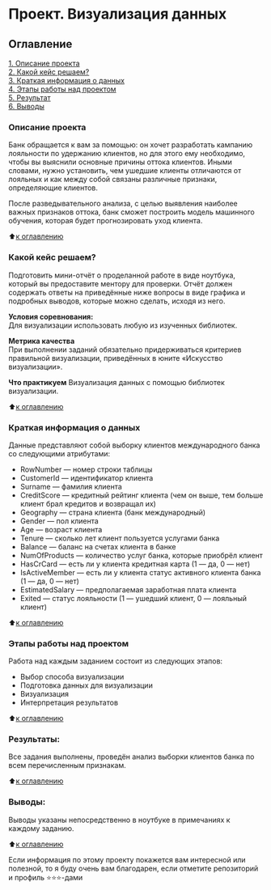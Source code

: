 # Проект. Визуализация данных

## Оглавление  
[1. Описание проекта](.README.md#Описание-проекта)  
[2. Какой кейс решаем?](.README.md#Какой-кейс-решаем)  
[3. Краткая информация о данных](.README.md#Краткая-информация-о-данных)  
[4. Этапы работы над проектом](.README.md#Этапы-работы-над-проектом)  
[5. Результат](.README.md#Результат)    
[6. Выводы](.README.md#Выводы) 

### Описание проекта    
Банк обращается к вам за помощью: он хочет разработать кампанию лояльности по удержанию клиентов, но для этого ему необходимо, чтобы вы выяснили основные причины оттока клиентов. Иными словами, нужно установить, чем ушедшие клиенты отличаются от лояльных и как между собой связаны различные признаки, определяющие клиентов.

После разведывательного анализа, с целью выявления наиболее важных признаков оттока, банк сможет построить модель машинного обучения, которая будет прогнозировать уход клиента. 

:arrow_up:[к оглавлению](_)


### Какой кейс решаем?    
Подготовить мини-отчёт о проделанной работе в виде ноутбука, который вы предоставите ментору для проверки. Отчёт должен содержать ответы на приведённые ниже вопросы в виде графика и подробных выводов, которые можно сделать, исходя из него.

**Условия соревнования:**  
Для визуализации использовать любую из изученных библиотек.

**Метрика качества**     
При выполнении заданий обязательно придерживаться критериев правильной визуализации, приведённых в юните «Искусство визуализации».

**Что практикуем**
Визуализация данных с помощью библиотек визуализации.     

:arrow_up:[к оглавлению](.README.md#Оглавление)

### Краткая информация о данных
Данные представляют собой выборку клиентов международного банка со следующими атрибутами:
* RowNumber — номер строки таблицы
* CustomerId — идентификатор клиента
* Surname — фамилия клиента
* CreditScore — кредитный рейтинг клиента (чем он выше, тем больше клиент брал кредитов и возвращал их)
* Geography — страна клиента (банк международный)
* Gender — пол клиента
* Age — возраст клиента
* Tenure — сколько лет клиент пользуется услугами банка
* Balance — баланс на счетах клиента в банке
* NumOfProducts — количество услуг банка, которые приобрёл клиент
* HasCrCard — есть ли у клиента кредитная карта (1 — да, 0 — нет)
* IsActiveMember — есть ли у клиента статус активного клиента банка (1 — да, 0 — нет)
* EstimatedSalary — предполагаемая заработная плата клиента
* Exited — статус лояльности (1 — ушедший клиент, 0 — лояльный клиент)
  
:arrow_up:[к оглавлению](.README.md#Оглавление)


### Этапы работы над проектом  
Работа над каждым заданием состоит из следующих этапов:
* Выбор способа визуализации
* Подготовка данных для визуализации
* Визуализация
* Интерпретация результатов

:arrow_up:[к оглавлению](.README.md#Оглавление)


### Результаты:  
Все задания выполнены, проведён анализ выборки клиентов банка по всем перечисленным признакам.

:arrow_up:[к оглавлению](.README.md#Оглавление)


### Выводы:  
Выводы указаны непосредственно в ноутбуке в примечаниях к каждому заданию.

:arrow_up:[к оглавлению](.README.md#Оглавление)


Если информация по этому проекту покажется вам интересной или полезной, то я буду очень вам благодарен, если отметите репозиторий и профиль ⭐️⭐️⭐️-дами